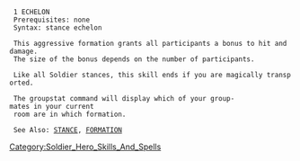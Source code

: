 ` 1 ECHELON`  
` Prerequisites: none`  
` Syntax: stance echelon`  
` `  
` This aggressive formation grants all participants a bonus to hit and damage.`  
` The size of the bonus depends on the number of participants.`  
` `  
` Like all Soldier stances, this skill ends if you are magically transported.`  
` `  
` The groupstat command will display which of your group-mates in your current`  
` room are in which formation.`  
` `  
` See Also: `[`STANCE`](Stance "wikilink")`, `[`FORMATION`](Formation "wikilink")

[Category:Soldier_Hero_Skills_And_Spells](Category:Soldier_Hero_Skills_And_Spells "wikilink")
